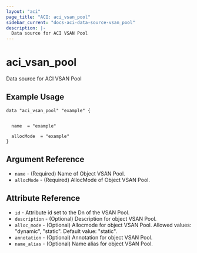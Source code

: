 ```yaml
---
layout: "aci"
page_title: "ACI: aci_vsan_pool"
sidebar_current: "docs-aci-data-source-vsan_pool"
description: |-
  Data source for ACI VSAN Pool
---
```


# aci_vsan_pool #
Data source for ACI VSAN Pool

## Example Usage ##

```hcl
data "aci_vsan_pool" "example" {


  name  = "example"

  allocMode  = "example"
}
```
## Argument Reference ##
* `name` - (Required) Name of Object VSAN Pool.
* `allocMode` - (Required) AllocMode of Object VSAN Pool.


## Attribute Reference

* `id` - Attribute id set to the Dn of the VSAN Pool.
* `description` - (Optional) Description for object VSAN Pool.
* `alloc_mode` - (Optional) Allocmode for object VSAN Pool.
Allowed values: "dynamic", "static". Default value: "static".
* `annotation` - (Optional) Annotation for object VSAN Pool.
* `name_alias` - (Optional) Name alias for object VSAN Pool.
